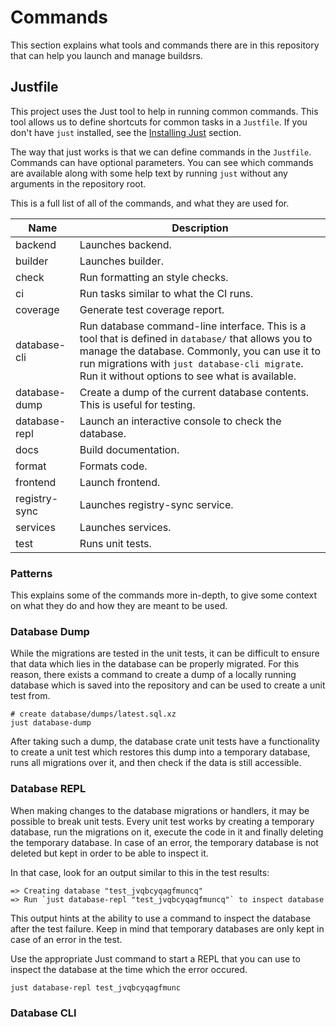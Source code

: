 # Commands

This section explains what tools and commands there are in this repository that
can help you launch and manage buildsrs.

## Justfile

This project uses the Just tool to help in running common commands. This tool allows
us to define shortcuts for common tasks in a `Justfile`. If you don't have `just`
installed, see the [Installing Just](./prerequisites.md#just) section.

The way that just works is that we can define commands in the `Justfile`. Commands
can have optional parameters. You can see which commands are available along with
some help text by running `just` without any arguments in the repository root.

This is a full list of all of the commands, and what they are used for.

| Name | Description |
| --- | --- |
| backend | Launches backend. |
| builder | Launches builder. |
| check | Run formatting an style checks. |
| ci | Run tasks similar to what the CI runs. |
| coverage | Generate test coverage report. |
| database-cli | Run database command-line interface. This is a tool that is defined in `database/` that allows you to manage the database. Commonly, you can use it to run migrations with `just database-cli migrate`. Run it without options to see what is available. |
| database-dump | Create a dump of the current database contents. This is useful for testing. |
| database-repl | Launch an interactive console to check the database. |
| docs | Build documentation. |
| format | Formats code. |
| frontend | Launch frontend. |
| registry-sync | Launches registry-sync service. |
| services | Launches services. |
| test | Runs unit tests. |

### Patterns

This explains some of the commands more in-depth, to give some context on what they
do and how they are meant to be used.

### Database Dump

While the migrations are tested in the unit tests, it can be difficult to ensure
that data which lies in the database can be properly migrated. For this reason,
there exists a command to create a dump of a locally running database which is
saved into the repository and can be used to create a unit test from.

```
# create database/dumps/latest.sql.xz
just database-dump
```

After taking such a dump, the database crate unit tests have a functionality to
create a unit test which restores this dump into a temporary database, runs all
migrations over it, and then check if the data is still accessible.

### Database REPL

When making changes to the database migrations or handlers, it may be possible
to break unit tests. Every unit test works by creating a temporary database, run
the migrations on it, execute the code in it and finally deleting the temporary
database. In case of an error, the temporary database is not deleted but kept in
order to be able to inspect it.

In that case, look for an output similar to this in the test results:

```
=> Creating database "test_jvqbcyqagfmuncq"
=> Run `just database-repl "test_jvqbcyqagfmuncq"` to inspect database
```

This output hints at the ability to use a command to inspect the database
after the test failure. Keep in mind that temporary databases are only kept
in case of an error in the test. 

Use the appropriate Just command to start a REPL that you can use to inspect
the database at the time which the error occured.

```
just database-repl test_jvqbcyqagfmunc
```

### Database CLI
